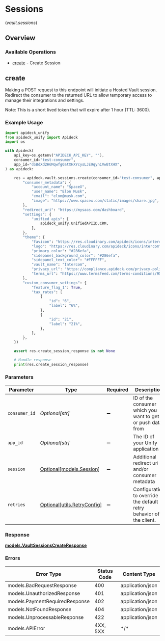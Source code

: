# Sessions
(*vault.sessions*)

## Overview

### Available Operations

* [create](#create) - Create Session

## create

Making a POST request to this endpoint will initiate a Hosted Vault session. Redirect the consumer to the returned
URL to allow temporary access to manage their integrations and settings.

Note: This is a short lived token that will expire after 1 hour (TTL: 3600).


### Example Usage

```python
import apideck_unify
from apideck_unify import Apideck
import os

with Apideck(
    api_key=os.getenv("APIDECK_API_KEY", ""),
    consumer_id="test-consumer",
    app_id="dSBdXd2H6Mqwfg0atXHXYcysLJE9qyn1VwBtXHX",
) as apideck:

    res = apideck.vault.sessions.create(consumer_id="test-consumer", app_id="dSBdXd2H6Mqwfg0atXHXYcysLJE9qyn1VwBtXHX", session={
        "consumer_metadata": {
            "account_name": "SpaceX",
            "user_name": "Elon Musk",
            "email": "elon@musk.com",
            "image": "https://www.spacex.com/static/images/share.jpg",
        },
        "redirect_uri": "https://mysaas.com/dashboard",
        "settings": {
            "unified_apis": [
                apideck_unify.UnifiedAPIID.CRM,
            ],
        },
        "theme": {
            "favicon": "https://res.cloudinary.com/apideck/icons/intercom",
            "logo": "https://res.cloudinary.com/apideck/icons/intercom",
            "primary_color": "#286efa",
            "sidepanel_background_color": "#286efa",
            "sidepanel_text_color": "#FFFFFF",
            "vault_name": "Intercom",
            "privacy_url": "https://compliance.apideck.com/privacy-policy",
            "terms_url": "https://www.termsfeed.com/terms-conditions/957c85c1b089ae9e3219c83eff65377e",
        },
        "custom_consumer_settings": {
            "feature_flag_1": True,
            "tax_rates": [
                {
                    "id": "6",
                    "label": "6%",
                },
                {
                    "id": "21",
                    "label": "21%",
                },
            ],
        },
    })

    assert res.create_session_response is not None

    # Handle response
    print(res.create_session_response)

```

### Parameters

| Parameter                                                           | Type                                                                | Required                                                            | Description                                                         | Example                                                             |
| ------------------------------------------------------------------- | ------------------------------------------------------------------- | ------------------------------------------------------------------- | ------------------------------------------------------------------- | ------------------------------------------------------------------- |
| `consumer_id`                                                       | *Optional[str]*                                                     | :heavy_minus_sign:                                                  | ID of the consumer which you want to get or push data from          | test-consumer                                                       |
| `app_id`                                                            | *Optional[str]*                                                     | :heavy_minus_sign:                                                  | The ID of your Unify application                                    | dSBdXd2H6Mqwfg0atXHXYcysLJE9qyn1VwBtXHX                             |
| `session`                                                           | [Optional[models.Session]](../../models/session.md)                 | :heavy_minus_sign:                                                  | Additional redirect uri and/or consumer metadata                    |                                                                     |
| `retries`                                                           | [Optional[utils.RetryConfig]](../../models/utils/retryconfig.md)    | :heavy_minus_sign:                                                  | Configuration to override the default retry behavior of the client. |                                                                     |

### Response

**[models.VaultSessionsCreateResponse](../../models/vaultsessionscreateresponse.md)**

### Errors

| Error Type                     | Status Code                    | Content Type                   |
| ------------------------------ | ------------------------------ | ------------------------------ |
| models.BadRequestResponse      | 400                            | application/json               |
| models.UnauthorizedResponse    | 401                            | application/json               |
| models.PaymentRequiredResponse | 402                            | application/json               |
| models.NotFoundResponse        | 404                            | application/json               |
| models.UnprocessableResponse   | 422                            | application/json               |
| models.APIError                | 4XX, 5XX                       | \*/\*                          |